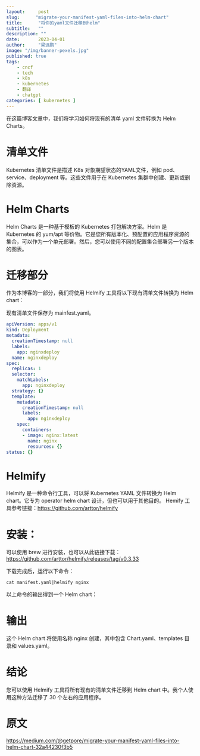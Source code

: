 ```yaml
---
layout:     post 
slug:      "migrate-your-manifest-yaml-files-into-helm-chart"
title:      "将你的yaml文件迁移到helm"
subtitle:   ""
description: ""
date:       2023-04-01
author:     "梁远鹏"
image: "/img/banner-pexels.jpg"
published: true
tags:
    - cncf 
    - tech
    - k8s
    - kubernetes
    - 翻译
    - chatgpt
categories: [ kubernetes ]
---
```


在这篇博客文章中，我们将学习如何将现有的清单 yaml 文件转换为 Helm Charts。

# 清单文件
Kubernetes 清单文件是描述 K8s 对象期望状态的YAML文件，例如 pod、service、deployment 等。这些文件用于在 Kubernetes 集群中创建、更新或删除资源。

# Helm Charts
Helm Charts 是一种基于模板的 Kubernetes 打包解决方案。Helm 是 Kubernetes 的 yum/apt 等价物。它是您所有版本化、预配置的应用程序资源的集合，可以作为一个单元部署。然后，您可以使用不同的配置集合部署另一个版本的图表。

# 迁移部分
作为本博客的一部分，我们将使用 Helmify 工具将以下现有清单文件转换为 Helm chart：

现有清单文件保存为 mainfest.yaml。

```yaml
apiVersion: apps/v1
kind: Deployment
metadata:
  creationTimestamp: null
  labels:
    app: nginxdeploy
  name: nginxdeploy
spec:
  replicas: 1
  selector:
    matchLabels:
      app: nginxdeploy
  strategy: {}
  template:
    metadata:
      creationTimestamp: null
      labels:
        app: nginxdeploy
    spec:
      containers:
      - image: nginx:latest
        name: nginx
        resources: {}
status: {}
```


# Helmify  

Helmify 是一种命令行工具，可以将 Kubernetes YAML 文件转换为 Helm chart。它专为 operator helm chart 设计，但也可以用于其他目的。 Hemify 工具参考链接：https://github.com/arttor/helmify

# 安装：  

可以使用 brew 进行安装，也可以从此链接下载：https://github.com/arttor/helmify/releases/tag/v0.3.33

下载完成后，运行以下命令：

```shell
cat manifest.yaml|helmify nginx
```

以上命令的输出得到一个 Helm chart：

# 输出  

这个 Helm chart 将使用名称 nginx 创建，其中包含 Chart.yaml、templates 目录和 values.yaml。


# 结论  

您可以使用 Helmify 工具将所有现有的清单文件迁移到 Helm chart 中。我个人使用这种方法迁移了 30 个左右的应用程序。

# 原文

https://medium.com/@getpore/migrate-your-manifest-yaml-files-into-helm-chart-32a44230f3b5